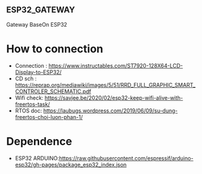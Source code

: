 ## ESP32_GATEWAY
Gateway BaseOn ESP32

# How to connection
* Connection : https://www.instructables.com/ST7920-128X64-LCD-Display-to-ESP32/
* CD sch : https://reprap.org/mediawiki/images/5/51/RRD_FULL_GRAPHIC_SMART_CONTROLER_SCHEMATIC.pdf
* Wifi check: https://savjee.be/2020/02/esp32-keep-wifi-alive-with-freertos-task/
* RTOS doc: https://laubugs.wordpress.com/2019/06/09/su-dung-freertos-choi-luon-phan-1/

# Dependence
* ESP32 ARDUINO:https://raw.githubusercontent.com/espressif/arduino-esp32/gh-pages/package_esp32_index.json
